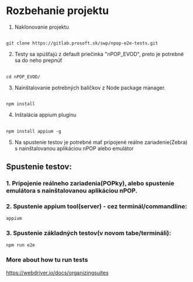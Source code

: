 # Rozbehanie projektu

1. Naklonovanie projektu
##
    git clone https://gitlab.prosoft.sk/swp/npop-e2e-tests.git 
2. Testy sa spúšťajú z default priečinka "nPOP_EVOD", preto je potrebné sa do neho prepnúť 
##
    cd nPOP_EVOD/
3. Nainštalovanie potrebných balíčkov z Node package manager.   
##
    npm install
4. Inštalácia appium pluginu 
##
    npm install appium -g
5. Na spustenie testov je potrebné mať pripojené reálne zariadenie(Zebra) s nainštalovanou aplikáciou nPOP alebo emulátor
 
## Spustenie testov:
### 1. Pripojenie reálneho zariadenia(POPky), alebo spustenie emulátora s nainštalovanou aplikáciou nPOP.

### 2. Spustenie appium tool(server) - cez terminál/commandline:   
    appium
### 3. Spustenie základných testov(v novom tabe/termináli):   
    npm run e2e

### More about how tu run tests
https://webdriver.io/docs/organizingsuites

    